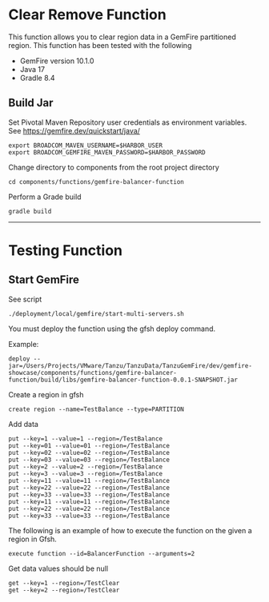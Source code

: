# Clear Remove Function


This function allows you to clear region data in a GemFire partitioned region.
This function has been tested with the following

- GemFire version 10.1.0 
- Java 17
- Gradle 8.4

## Build Jar

Set Pivotal Maven Repository user credentials as environment variables.
See https://gemfire.dev/quickstart/java/

```shell
export BROADCOM_MAVEN_USERNAME=$HARBOR_USER
export BROADCOM_GEMFIRE_MAVEN_PASSWORD=$HARBOR_PASSWORD
```

Change directory to components from the root project directory

```shell
cd components/functions/gemfire-balancer-function
```

Perform a Grade build

```shell
gradle build 
```

-------------------
# Testing Function

## Start GemFire

See script 
```shell
./deployment/local/gemfire/start-multi-servers.sh
```

You must deploy the function using the gfsh deploy command.

Example:

```shell
deploy --jar=/Users/Projects/VMware/Tanzu/TanzuData/TanzuGemFire/dev/gemfire-showcase/components/functions/gemfire-balancer-function/build/libs/gemfire-balancer-function-0.0.1-SNAPSHOT.jar
```

Create a region in gfsh

```shell
create region --name=TestBalance --type=PARTITION
```

Add data

```shell
put --key=1 --value=1 --region=/TestBalance
put --key=01 --value=01 --region=/TestBalance
put --key=02 --value=02 --region=/TestBalance
put --key=03 --value=03 --region=/TestBalance
put --key=2 --value=2 --region=/TestBalance
put --key=3 --value=3 --region=/TestBalance
put --key=11 --value=11 --region=/TestBalance
put --key=22 --value=22 --region=/TestBalance
put --key=33 --value=33 --region=/TestBalance
put --key=11 --value=11 --region=/TestBalance
put --key=22 --value=22 --region=/TestBalance
put --key=33 --value=33 --region=/TestBalance
```


The following is an example of how to execute the function on the given a region in Gfsh.

```shell
execute function --id=BalancerFunction --arguments=2
```

Get data values should be null

```shell
get --key=1 --region=/TestClear
get --key=2 --region=/TestClear
```
